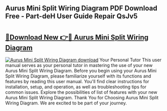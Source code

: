 ## Aurus Mini Split Wiring Diagram PDF Download Free - Part-deH User Guide Repair QsJv5

# <h2><a href="http://dfpvi0l.blite.top/?on=Aurus+Mini+Split+Wiring+Diagram">🔗Download New 👉🔴 Aurus Mini Split Wiring Diagram</a></h2>

[![Aurus Mini Split Wiring Diagram download](https://i.imgur.com/lujVjoI.png)](http://dfpvi0l.blite.top/?on=Aurus+Mini+Split+Wiring+Diagram)
Your Personal Tutor This user manual serves as your personal tutor in mastering the use of your new Aurus Mini Split Wiring Diagram. Before you begin using your Aurus Mini Split Wiring Diagram, please familiarize yourself with its functions and features by reading this user manual. You'll find clear instructions for installation, setup, and operation, as well as troubleshooting tips for common issues. Explore the possibilities of list of features with your new Aurus Mini Split Wiring Diagram. Thank You for Choosing Aurus Mini Split Wiring Diagram. We are excited to be part of your journey.
